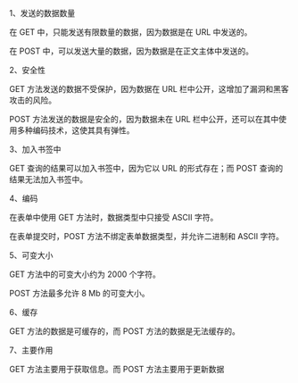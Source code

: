 1、发送的数据数量

在 GET 中，只能发送有限数量的数据，因为数据是在 URL 中发送的。

在 POST 中，可以发送大量的数据，因为数据是在正文主体中发送的。

2、安全性

GET 方法发送的数据不受保护，因为数据在 URL 栏中公开，这增加了漏洞和黑客攻击的风险。

POST 方法发送的数据是安全的，因为数据未在 URL 栏中公开，还可以在其中使用多种编码技术，这使其具有弹性。

3、加入书签中

GET 查询的结果可以加入书签中，因为它以 URL 的形式存在；而 POST 查询的结果无法加入书签中。

4、编码

在表单中使用 GET 方法时，数据类型中只接受 ASCII 字符。

在表单提交时，POST 方法不绑定表单数据类型，并允许二进制和 ASCII 字符。

5、可变大小

GET 方法中的可变大小约为 2000 个字符。

POST 方法最多允许 8 Mb 的可变大小。

6、缓存

GET 方法的数据是可缓存的，而 POST 方法的数据是无法缓存的。

7、主要作用

GET 方法主要用于获取信息。而 POST 方法主要用于更新数据